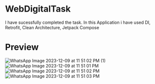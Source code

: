# WebDigitalTask

I have sucessfully completed the task. In this Application i have used DI, Retrofit, Clean Architecture, Jetpack Compose

# Preview

![WhatsApp Image 2023-12-09 at 11 51 02 PM (1)](https://github.com/Ayushi20-alt/WebDigitalTask/assets/107174083/7f789629-aad8-4973-939e-74300a18d54a)
![WhatsApp Image 2023-12-09 at 11 51 01 PM](https://github.com/Ayushi20-alt/WebDigitalTask/assets/107174083/ead7919c-5d9d-4b7d-bd30-e5499f30cd87)
![WhatsApp Image 2023-12-09 at 11 51 02 PM](https://github.com/Ayushi20-alt/WebDigitalTask/assets/107174083/aa2c5d45-d40b-4941-ae15-226c46359176)
![WhatsApp Image 2023-12-09 at 11 51 03 PM](https://github.com/Ayushi20-alt/WebDigitalTask/assets/107174083/92e8477d-edfe-41d4-a8b4-8b4314105abe)
